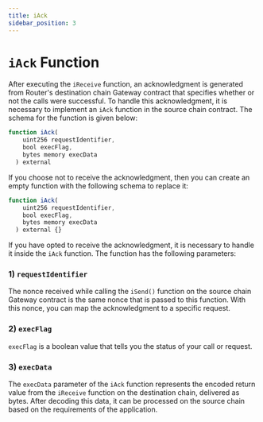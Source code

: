 ```yaml
---
title: iAck
sidebar_position: 3
---
```


# `iAck` Function

After executing the `iReceive` function, an acknowledgment is generated from Router's destination chain Gateway contract that specifies whether or not the calls were successful. To handle this acknowledgment, it is necessary to implement an `iAck` function in the source chain contract. The schema for the function is given below:

```javascript
function iAck(
    uint256 requestIdentifier,
    bool execFlag,
    bytes memory execData
  ) external
```

If you choose not to receive the acknowledgment, then you can create an empty function with the following schema to replace it:

```javascript
function iAck(
    uint256 requestIdentifier,
    bool execFlag,
    bytes memory execData
  ) external {}
```

If you have opted to receive the acknowledgment, it is necessary to handle it inside the `iAck` function. The function has the following parameters:

### 1) `requestIdentifier`

The nonce received while calling the `iSend()` function on the source chain Gateway contract is the same nonce that is passed to this function. With this nonce, you can map the acknowledgment to a specific request.


### 2) `execFlag`

`execFlag` is a boolean value that tells you the status of your call or request.

### 3) `execData`

The `execData` parameter of the `iAck` function represents the encoded return value from the `iReceive` function on the destination chain, delivered as bytes. After decoding this data, it can be processed on the source chain based on the requirements of the application.